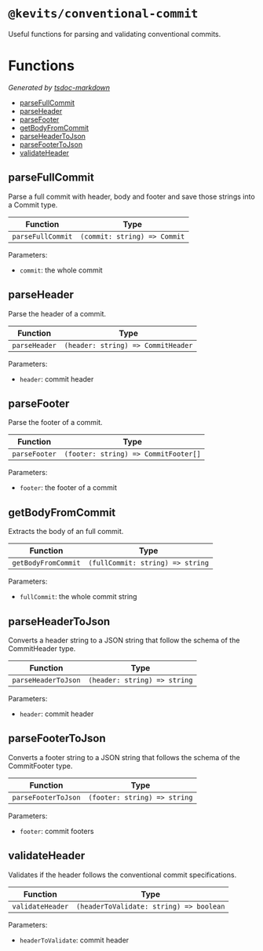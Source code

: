 # `@kevits/conventional-commit`

Useful functions for parsing and validating conventional commits.

# Functions

_Generated by [tsdoc-markdown](https://github.com/peterpeterparker/tsdoc-markdown)_

- [parseFullCommit](#parsefullcommit)
- [parseHeader](#parseheader)
- [parseFooter](#parsefooter)
- [getBodyFromCommit](#getbodyfromcommit)
- [parseHeaderToJson](#parseheadertojson)
- [parseFooterToJson](#parsefootertojson)
- [validateHeader](#validateheader)

## parseFullCommit

Parse a full commit with header, body and footer and
save those strings into a Commit type.

| Function          | Type                         |
| ----------------- | ---------------------------- |
| `parseFullCommit` | `(commit: string) => Commit` |

Parameters:

- `commit`: the whole commit

## parseHeader

Parse the header of a commit.

| Function      | Type                               |
| ------------- | ---------------------------------- |
| `parseHeader` | `(header: string) => CommitHeader` |

Parameters:

- `header`: commit header

## parseFooter

Parse the footer of a commit.

| Function      | Type                                 |
| ------------- | ------------------------------------ |
| `parseFooter` | `(footer: string) => CommitFooter[]` |

Parameters:

- `footer`: the footer of a commit

## getBodyFromCommit

Extracts the body of an full commit.

| Function            | Type                             |
| ------------------- | -------------------------------- |
| `getBodyFromCommit` | `(fullCommit: string) => string` |

Parameters:

- `fullCommit`: the whole commit string

## parseHeaderToJson

Converts a header string to a JSON string
that follow the schema of the CommitHeader type.

| Function            | Type                         |
| ------------------- | ---------------------------- |
| `parseHeaderToJson` | `(header: string) => string` |

Parameters:

- `header`: commit header

## parseFooterToJson

Converts a footer string to a JSON string
that follows the schema of the CommitFooter type.

| Function            | Type                         |
| ------------------- | ---------------------------- |
| `parseFooterToJson` | `(footer: string) => string` |

Parameters:

- `footer`: commit footers

## validateHeader

Validates if the header follows the conventional commit specifications.

| Function         | Type                                    |
| ---------------- | --------------------------------------- |
| `validateHeader` | `(headerToValidate: string) => boolean` |

Parameters:

- `headerToValidate`: commit header
